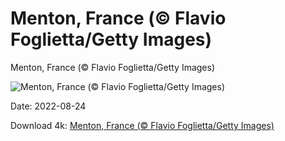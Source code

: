# Menton, France (© Flavio Foglietta/Getty Images)

Menton, France (© Flavio Foglietta/Getty Images)

![Menton, France (© Flavio Foglietta/Getty Images)](https://bing.com/th?id=OHR.MentonFrance_EN-US3424001829_UHD.jpg&w=1024&h=576)

Date: 2022-08-24

Download 4k: [Menton, France (© Flavio Foglietta/Getty Images)](https://bing.com/th?id=OHR.MentonFrance_EN-US3424001829_UHD.jpg)

